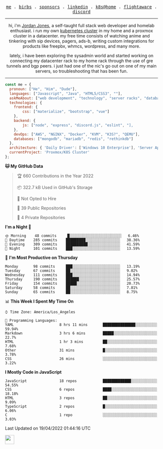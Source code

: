 <p align="center">
  <samp>
    <a href="https://jordanjones.org/">me</a> .
    <a href="https://twitter.com/kashalls">birbs</a> .
    <a href="https://github.com/sponsors/kashalls">sponsors</a> .
    <a href="https://linkedin.com/in/jordpjones">linkedin</a> .
    <a href="https://github.com/kashalls/home-cluster">k8s@home</a> .
    <a href="https://flightaware.com/adsb/stats/user/kashalls">flightaware</a> .
    <a href="https://discord.gg/ctgrp8k">discord</a>
  </samp>
</p>

---

<p align="center">hi, i'm <a href="https://jordanjones.org/">Jordan Jones</a>, a self-taught full stack web developer and homelab enthusiast. i run my own <a href="https://github.com/kashalls/home-cluster">kubernetes cluster</a> in my home and a proxmox cluster in a datacenter. my free time consists of watching anime and tinkering with sip devices, pagers, ads-b, writing custom integrations for products like freepbx, whmcs, wordpress, and many more.</p>

<p align="center">lately, i have been exploring the sysadmin world and started working on connecting my datacenter rack to my home rack through the use of gre tunnels and bgp peers. i just had one of the nic's go out on one of my main servers, so troubleshooting that has been fun.</p>

---


```javascript
const me = {
  pronoun: ["He", "Him", "Dude"],
  languages: ["Javascript", "Java", "HTML5/CSS3", ""],
  askMeAbout: ["web development", "technology", "server racks", "databases"],
  technologies: {
    frontend: {
        css: ["materialize", "bootstrap", "vue"]
    },
    backend: {
        js: ["node", "express", "discord.js", "eslint", "],
    },
    devOps: ["AWS", "NGINX", "Docker", "KVM", "K3S?", "QEMU"],
    databases: ["mongodb", "mariadb", "redis", "rethinkdb"]
  },
  architecture: { 'Daily Driver': ['Windows 10 Enterprise'], 'Server Applications': 'Ubuntu Server 20.04.3 LTS' },
  currentProject: 'Proxmox/K8S Cluster'
};
```

<!--START_SECTION:waka-->
**🐱 My GitHub Data** 

> 🏆 660 Contributions in the Year 2022
 > 
> 📦 322.7 kB Used in GitHub's Storage 
 > 
> 🚫 Not Opted to Hire
 > 
> 📜 39 Public Repositories 
 > 
> 🔑 4 Private Repositories  
 > 
**I'm a Night 🦉** 

```text
🌞 Morning    48 commits     █░░░░░░░░░░░░░░░░░░░░░░░░   6.46% 
🌆 Daytime    285 commits    █████████░░░░░░░░░░░░░░░░   38.36% 
🌃 Evening    309 commits    ██████████░░░░░░░░░░░░░░░   41.59% 
🌙 Night      101 commits    ███░░░░░░░░░░░░░░░░░░░░░░   13.59%

```
📅 **I'm Most Productive on Thursday** 

```text
Monday       98 commits     ███░░░░░░░░░░░░░░░░░░░░░░   13.19% 
Tuesday      67 commits     ██░░░░░░░░░░░░░░░░░░░░░░░   9.02% 
Wednesday    111 commits    ███░░░░░░░░░░░░░░░░░░░░░░   14.94% 
Thursday     190 commits    ██████░░░░░░░░░░░░░░░░░░░   25.57% 
Friday       154 commits    █████░░░░░░░░░░░░░░░░░░░░   20.73% 
Saturday     58 commits     ██░░░░░░░░░░░░░░░░░░░░░░░   7.81% 
Sunday       65 commits     ██░░░░░░░░░░░░░░░░░░░░░░░   8.75%

```


📊 **This Week I Spent My Time On** 

```text
⌚︎ Time Zone: America/Los_Angeles

💬 Programming Languages: 
YAML                     8 hrs 11 mins       ███████████████░░░░░░░░░░   59.94% 
Markdown                 3 hrs 6 mins        █████░░░░░░░░░░░░░░░░░░░░   22.7% 
HTML                     1 hr 3 mins         ██░░░░░░░░░░░░░░░░░░░░░░░   7.68% 
Other                    31 mins             █░░░░░░░░░░░░░░░░░░░░░░░░   3.78% 
CSS                      26 mins             ░░░░░░░░░░░░░░░░░░░░░░░░░   3.22%

```

**I Mostly Code in JavaScript** 

```text
JavaScript               18 repos            █████████████░░░░░░░░░░░░   54.55% 
CSS                      6 repos             ████░░░░░░░░░░░░░░░░░░░░░   18.18% 
HTML                     3 repos             ██░░░░░░░░░░░░░░░░░░░░░░░   9.09% 
TypeScript               2 repos             █░░░░░░░░░░░░░░░░░░░░░░░░   6.06% 
C                        1 repo              ░░░░░░░░░░░░░░░░░░░░░░░░░   3.03%

```



 Last Updated on 19/04/2022 01:44:16 UTC
<!--END_SECTION:waka-->

<img src="https://media.giphy.com/media/WUlplcMpOCEmTGBtBW/giphy.gif" width="30">
